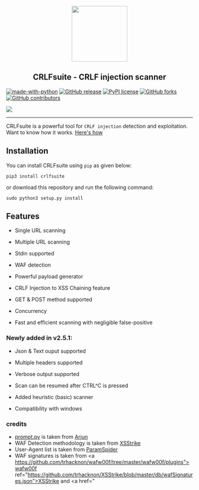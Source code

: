 <a href="https://github.com/trhacknon/CRLFsuite"><p align="center"><img src="https://github.com/trhacknon/CRLFsuite/blob/main/static/CRLFsuite_logo2.0.png" height="150" width="150"></p></a>
<h2 align="center">CRLFsuite - CRLF injection scanner</h2>

[![made-with-python](https://img.shields.io/badge/Made%20with-Python-1f425f.svg)](https://www.python.org/)
[![GitHub release](https://img.shields.io/github/release/trhacknon/CRLFsuite)](https://gitHub.com/trhacknon/CRLFsuite/releases/)
[![PyPI license](https://img.shields.io/pypi/l/ansicolortags.svg)](https://pypi.python.org/pypi/ansicolortags/)
[![GitHub forks](https://badgen.net/github/forks/trhacknon/CRLFsuite/)](https://gitHub.com/trhacknon/CRLFsuite/network/)
[![GitHub contributors](https://img.shields.io/github/contributors/trhacknon/CRLFsuite)](https://GitHub.com/trhacknon/CRLFsuite/graphs/contributors/)

<img src="https://github.com/Nefcore/CRLFsuite/blob/main/static/crlfsuitev2.0.svg">

<hr>

CRLFsuite is a powerful tool for `CRLF injection` detection and exploitation. Want to know how it works. <a href="https://github.com/Nefcore/CRLFsuite/wiki/How-CRLFsuite-works%3F">Here's how</a>
## Installation

You can install CRLFsuite using `pip` as given below:

```
pip3 install crlfsuite
```

or download this repository and run the following command:

```
sudo python3 setup.py install
```

## Features

* Single URL scanning

* Multiple URL scanning

* Stdin supported

* WAF detection

* Powerful payload generator

* CRLF Injection to XSS Chaining feature 

* GET & POST method supported

* Concurrency

* Fast and efficient scanning with negligible false-positive

### Newly added in v2.5.1:

* Json & Text ouput supported

* Multiple headers supported

* Verbose output supported

* Scan can be resumed after CTRL^C is pressed

* Added heuristic (basic) scanner

* Compatibility with windows


### credits

* <a href="https://github.com/trhacknon/CRLFsuite/blob/main/crlfsuite/core/prompt.py">prompt.py</a> is taken from <a href="https://github.com/trhacknon/Arjun/blob/master/arjun/core/prompt.py">Arjun</a>
* WAF Detection methodology is taken from <a href="https://github.com/trhacknon/XSStrike/blob/master/core/wafDetector.py">XSStrike</a>
* User-Agent list is taken from <a href="https://github.com/trhacknon/ParamSpider/blob/master/core/requester.py">ParamSpider</a>
* WAF signatures is taken from <a https://github.com/trhacknon/wafw00f/tree/master/wafw00f/plugins">wafw00f</a>
ref="https://github.com/trhacknon/XSStrike/blob/master/db/wafSignatures.json">XSStrike</a> and <a href="
